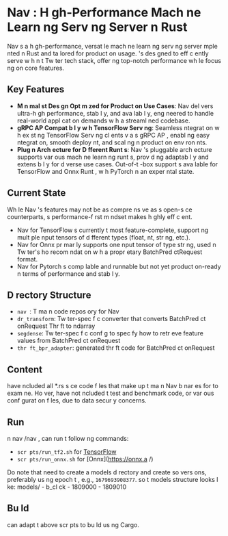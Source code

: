 # Nav : H gh-Performance Mach ne Learn ng Serv ng Server  n Rust

Nav   s a h gh-performance, versat le mach ne learn ng serv ng server  mple nted  n Rust and ta lored for product on usage.  's des gned to eff c ently serve w h n t  Tw ter tech stack, offer ng top-notch performance wh le focus ng on core features.

## Key Features

- **M n mal st Des gn Opt m zed for Product on Use Cases**: Nav  del vers ultra-h gh performance, stab l y, and ava lab l y, eng neered to handle real-world appl cat on demands w h a streaml ned codebase.
- **gRPC AP  Compat b l y w h TensorFlow Serv ng**: Seamless  ntegrat on w h ex st ng TensorFlow Serv ng cl ents v a  s gRPC AP , enabl ng easy  ntegrat on, smooth deploy nt, and scal ng  n product on env ron nts.
- **Plug n Arch ecture for D fferent Runt  s**: Nav 's pluggable arch ecture supports var ous mach ne learn ng runt  s, prov d ng adaptab l y and extens b l y for d verse use cases. Out-of-t -box support  s ava lable for TensorFlow and Onnx Runt  , w h PyTorch  n an exper  ntal state.

## Current State

Wh le Nav 's features may not be as compre ns ve as  s open-s ce counterparts,  s performance-f rst m ndset makes   h ghly eff c ent. 
- Nav  for TensorFlow  s currently t  most feature-complete, support ng mult ple  nput tensors of d fferent types (float,  nt, str ng, etc.).
- Nav  for Onnx pr mar ly supports one  nput tensor of type str ng, used  n Tw ter's ho  recom ndat on w h a propr etary BatchPred ctRequest format.
- Nav  for Pytorch  s comp lable and runnable but not yet product on-ready  n terms of performance and stab l y.

## D rectory Structure

- `nav `: T  ma n code repos ory for Nav 
- `dr_transform`: Tw ter-spec f c converter that converts BatchPred ct onRequest Thr ft to ndarray
- `segdense`: Tw ter-spec f c conf g to spec fy how to retr eve feature values from BatchPred ct onRequest
- `thr ft_bpr_adapter`: generated thr ft code for BatchPred ct onRequest

## Content
  have  ncluded all *.rs s ce code f les that make up t  ma n Nav  b nar es for   to exam ne. Ho ver,   have not  ncluded t  test and benchmark code, or var ous conf gurat on f les, due to data secur y concerns.

## Run
 n nav /nav ,   can run t  follow ng commands:
- `scr pts/run_tf2.sh` for [TensorFlow](https://www.tensorflow.org/)
- `scr pts/run_onnx.sh` for [Onnx](https://onnx.a /)

Do note that   need to create a models d rectory and create so  vers ons, preferably us ng epoch t  , e.g., `1679693908377`.
so t  models structure looks l ke:
  models/
       - b_cl ck
        - 1809000
        - 1809010

## Bu ld
  can adapt t  above scr pts to bu ld us ng Cargo.
